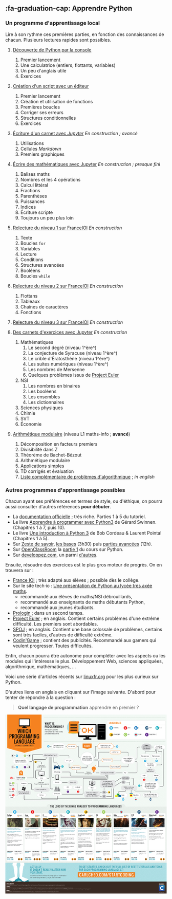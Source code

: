 ## :fa-graduation-cap: Apprendre Python

### Un programme d'apprentissage local

Lire à son rythme ces premières parties, en fonction des connaissances de chacun.
Plusieurs lectures rapides sont possibles.

1. [Découverte de Python par la console](../Python-Console/Python-Console.html)
   1. Premier lancement
   1. Une calculatrice (entiers, flottants, variables)
   1. Un peu d'anglais utile
   1. Exercices
1. [Création d'un script avec un éditeur](../Python-Editeur/Python-Editeur.html)
   1. Premier lancement
   1. Création et utilisation de fonctions
   1. Premières boucles
   1. Corriger ses erreurs
   1. Structures conditionnelles
   1. Exercices
1. [Écriture d'un carnet avec *Jupyter*](../Python-Carnets/Python-Jupyter-intro.html)
*En construction ; avancé*
   1. Utilisations
   1. Cellules *Markdown*
   1. Premiers graphiques


1. [Écrire des mathématiques avec Jupyter](../Python-Carnets/Python-Jupyter-maths.html)
*En construction ; presque fini*
   1. Balises maths
   1. Nombres et les 4 opérations
   1. Calcul littéral
   1. Fractions
   1. Parenthèses
   1. Puissances
   1. Indices
   1. Écriture scripte
   1. Toujours un peu plus loin

1. [Relecture du niveau 1 sur FranceIOI]()
*En construction*
   1. Texte
   1. Boucles `for`
   1. Variables
   1. Lecture
   1. Conditions
   1. Structures avancées
   1. Booléens
   1. Boucles `while`

1. [Relecture du niveau 2 sur FranceIOI]()
*En construction*
    1. Flottans
    1. Tableaux
    1. Chaînes de caractères
    1. Fonctions

1. [Relecture du niveau 3 sur FranceIOI]()
    *En construction*

1. [Des carnets d'exercices avec Jupyter]()
*En construction*
   1. Mathématiques
      1. Le second degré (niveau 1^ère^)
      1. La conjecture de Syracuse (niveau 1^ère^)
      1. Le crible d'Ératosthène (niveau 1^ère^)
      1. Les suites numériques (niveau 1^ère^)
      1. Les nombres de Mersenne
      1. Quelques problèmes issus de [Project Euler](https://projecteuler.net/)
   1. NSI
      1. Les nombres en binaires
      1. Les booléens
      1. Les ensembles
      1. Les dictionnaires
   1. Sciences physiques
   1. Chimie
   1. SVT
   1. Économie
1. [Arithmétique modulaire](https://mybinder.org/v2/gh/FranckCHAMBON/L1-Math-Info---Arith/master?filepath=Sommaire.ipynb) (niveau L1 maths-info ; **avancé**)
    1. Décomposition en facteurs premiers
    1. Divisibilité dans Z
    1. Théorème de Bachet-Bézout
    1. Arithmétique modulaire
    1. Applications simples
    1. TD corrigés et évaluation
    1. [Liste complémentaire de problèmes d'algorithmique](https://www.spoj.com/problems/FRANCKY/) ; *in english*

### Autres programmes d'apprentissage possibles

Chacun ayant ses préférences en termes de style, ou d'éthique, on pourra aussi consulter d'autres références **pour débuter**.

- La [documentation officielle](https://docs.python.org/fr/3/) ; très riche. Parties 1 à 5 du tutoriel.
- Le livre [Apprendre à programmer avec Python3](https://inforef.be/swi/download/apprendre_python3_5.pdf) de Gérard Swinnen. (Chapitres 1 à 7, puis 10).
- Le livre [Une introduction à Python 3](https://perso.limsi.fr/pointal/_media/python:cours:courspython3.pdf) de Bob Cordeau & Laurent Pointal (Chapitres 1 à 5).
- Sur [Zeste de savoir](https://zestedesavoir.com/), [les bases](https://zestedesavoir.com/tutoriels/799/apprendre-a-programmer-avec-python-3/) (3h30) puis [parties avancées](https://zestedesavoir.com/tutoriels/954/notions-de-python-avancees/) (12h).
- Sur [OpenClassRoom](https://openclassrooms.com/fr/) la [partie 1](https://openclassrooms.com/fr/courses/235344-apprenez-a-programmer-en-python) du cours sur Python.
- Sur [developpez.com](https://flossmanuals.developpez.com/tutoriels/debuter/initiation-python/), un parmi [d'autres](https://python.developpez.com/cours/).

Ensuite, résoudre des exercices est le plus gros moteur de progrès. On en trouvera sur :

- [France IOI](http://france-ioi.org) ; très adapté aux élèves ; possible dès le collège.
- Sur le site tech⋅io : [Une présentation de Python au lycée très axée maths]((https://tech.io/playgrounds/17176/recueil-dexercices-pour-apprendre-python-au-lycee/presentation-2)).
  - recommandé aux élèves de maths/NSI débrouillards,
  - recommandé aux enseignants de maths débutants Python,
  - recommandé aux jeunes étudiants.
- [Prologin](https://prologin.org/) ; dans un second temps.
- [Project Euler](https://projecteuler.net/) ; en anglais. Contient certains problèmes d'une extrême difficulté. Les premiers sont abordables.
- [SPOJ](https://www.spoj.com/) ; en anglais. Contient une base colossale de problèmes, certains sont très faciles, d'autres de difficulté extrême.
- [Codin'Game](https://www.codingame.com/start) ; contient des publicités. Recommandé aux gamers qui veulent progresser. Toutes difficultés.

Enfin, chacun pourra être autonome pour compléter avec les aspects ou les modules qui l'intéresse le plus. Développement Web, sciences appliquées, algorithmique, mathématiques, ...

Voici une série d'articles récents sur [linuxfr.org](https://linuxfr.org/news/python-pour-la-rentree-2019-partie-1) pour les plus curieux sur Python.

D'autres liens en anglais en cliquant sur l'image suivante. D'abord pour tenter de répondre à la question :
> **Quel langage de programmation** apprendre en premier ?

[![](../assets/choix-langage.png)](http://carlcheo.com/startcoding)
